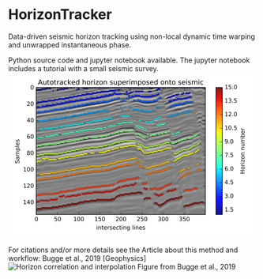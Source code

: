 # HorizonTracker
Data-driven seismic horizon tracking using non-local dynamic time warping and unwrapped instantaneous phase.

Python source code and jupyter notebook available.
The jupyter notebook includes a tutorial with a small seismic survey. 
![Tutorial results](Tutorial_results.png)


For citations and/or more details see the Article about this method and workflow: Bugge et al., 2019 [Geophysics]
![Horizon correlation and interpolation](Figure11.png)
Figure from Bugge et al., 2019
